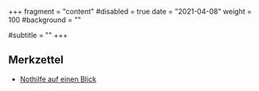 +++
fragment = "content"
#disabled = true
date = "2021-04-08"
weight = 100
#background = ""

#subtitle = ""
+++

## Merkzettel

- [Nothilfe auf einen Blick](/files/Nothilfe-auf-einen-Blick.pdf)